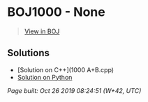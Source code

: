 # BOJ1000 - None

> [View in BOJ](https://www.acmicpc.net/problem/1000)

## Solutions
- [Solution on C++](1000 A+B.cpp)
- [Solution on Python](1000.py)


_Page built: Oct 26 2019 08:24:51 (W+42, UTC)_

